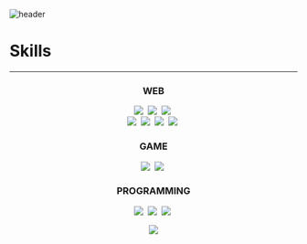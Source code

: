 ![header](https://capsule-render.vercel.app/api?type=rect&height=300&section=header&text=MS-LIMA%20&fontSize=90&color=0:d9d9d9,100:a6a6a6&fontColor=292929)

# Skills
___
<h3 align="center">WEB</h3>
<p align="center">
<img src="https://img.shields.io/badge/HTML5-E34F26?style=for-the-badge&logo=html5&logoColor=white"></a>&nbsp
<img src="https://img.shields.io/badge/CSS3-1572B6?style=for-the-badge&logo=css3&logoColor=white"></a>&nbsp
<img src="https://img.shields.io/badge/JavaScript-F7DF1E?style=for-the-badge&logo=JavaScript&logoColor=white"></a>&nbsp
<br>
<img src="https://img.shields.io/badge/React-20232A?style=for-the-badge&logo=react&logoColor=61DAFB"></a>&nbsp
<img src="https://img.shields.io/badge/Express.js-404D59?style=for-the-badge"></a>&nbsp
<img src="https://img.shields.io/badge/Node.js-43853D?style=for-the-badge&logo=node.js&logoColor=white"></a>&nbsp
<img src="https://img.shields.io/badge/MySQL-00000F?style=for-the-badge&logo=mysql&logoColor=white"></a>&nbsp
</p>

<h3 align="center">GAME</h3>
<p align="center">
<img src="https://img.shields.io/badge/Unity-100000?style=for-the-badge&logo=unity&logoColor=white"></a>&nbsp
<img src="https://img.shields.io/badge/C%23-239120?style=for-the-badge&logo=c-sharp&logoColor=white"></a>&nbsp
</p>

<h3 align="center">PROGRAMMING</h3>
<p align="center">
<img src="https://img.shields.io/badge/C-00599C?style=for-the-badge&logo=c&logoColor=white"></a>&nbsp
<img src="https://img.shields.io/badge/C%2B%2B-00599C?style=for-the-badge&logo=c%2B%2B&logoColor=white"></a>&nbsp
<img src="https://img.shields.io/badge/Python-3776AB?style=for-the-badge&logo=python&logoColor=white"></a>&nbsp
</p>

<p align="center">
  <a href="https://hits.seeyoufarm.com"><img src="https://hits.seeyoufarm.com/api/count/incr/badge.svg?url=https%3A%2F%2Fgithub.com%2Fhyeinisfree&count_bg=%2341B883&title_bg=%23CDC2C2&icon=github.svg&icon_color=%23E7E7E7&title=hits&edge_flat=false"/></a>
</p>
